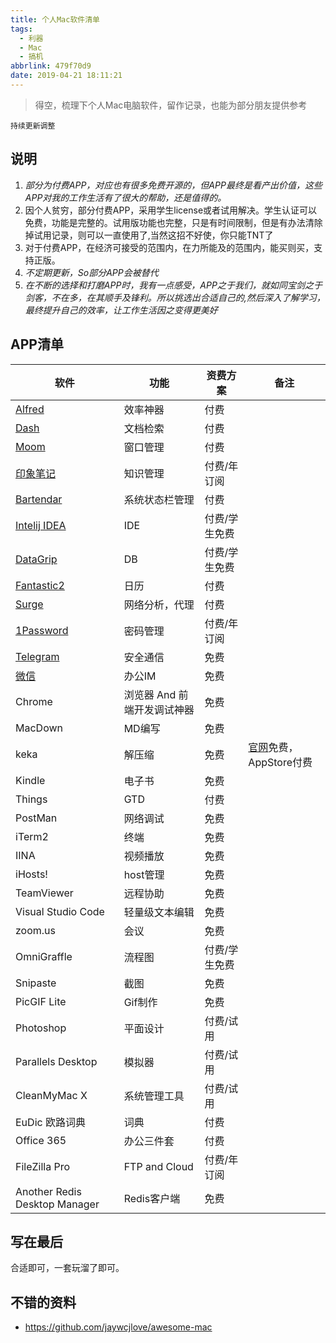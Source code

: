 ```yaml
---
title: 个人Mac软件清单
tags:
  - 利器
  - Mac
  - 搞机
abbrlink: 479f70d9
date: 2019-04-21 18:11:21
---
```

> 得空，梳理下个人Mac电脑软件，留作记录，也能为部分朋友提供参考

`持续更新调整`

## 说明
1. _部分为付费APP，对应也有很多免费开源的，但APP最终是看产出价值，这些APP对我的工作生活有了很大的帮助，还是值得的。_
2. 因个人贫穷，部分付费APP，采用学生license或者试用解决。学生认证可以免费，功能是完整的。试用版功能也完整，只是有时间限制，但是有办法清除掉试用记录，则可以一直使用了,当然这招不好使，你只能TNT了
3. 对于付费APP，在经济可接受的范围内，在力所能及的范围内，能买则买，支持正版。
2. _不定期更新，So部分APP会被替代_
3. _在不断的选择和打磨APP时，我有一点感受，APP之于我们，就如同宝剑之于剑客，不在多，在其顺手及锋利。所以挑选出合适自己的,然后深入了解学习，最终提升自己的效率，让工作生活因之变得更美好_

## APP清单

软件 | 功能 | 资费方案|备注
----| ---| ---|---
[Alfred](https://www.alfredapp.com/)| 效率神器 | 付费|
[Dash](https://kapeli.com/dash)| 文档检索 | 付费|
[Moom](https://manytricks.com/moom/)| 窗口管理 | 付费|
[印象笔记](https://www.yinxiang.com/) | 知识管理 | 付费/年订阅|
[Bartendar](https://www.macbartender.com/)| 系统状态栏管理 | 付费|
[Intelij IDEA](https://www.jetbrains.com/idea/)|IDE | 付费/学生免费|
[DataGrip](https://www.jetbrains.com/datagrip/) | DB | 付费/学生免费|
[Fantastic2](https://flexibits.com/fantastical)| 日历 | 付费|
[Surge](https://nssurge.com/)| 网络分析，代理 | 付费|
[1Password](https://1password.com/)| 密码管理 | 付费/年订阅|
[Telegram](https://telegram.org/) | 安全通信 | 免费|
[微信](https://mac.weixin.qq.com/) | 办公IM | 免费|
Chrome | 浏览器 And 前端开发调试神器 | 免费|
MacDown | MD编写 | 免费|
keka | 解压缩 | 免费|[官网](https://www.keka.io/en/)免费，AppStore付费
Kindle |电子书 | 免费|
Things | GTD | 付费|
PostMan|网络调试 | 免费|
iTerm2 | 终端 | 免费|
IINA | 视频播放 | 免费|
iHosts! | host管理 | 免费|
TeamViewer | 远程协助 | 免费|
Visual Studio Code | 轻量级文本编辑  | 免费|
zoom.us | 会议 | 免费|
OmniGraffle| 流程图 | 付费/学生免费|
Snipaste | 截图 | 免费|
PicGIF Lite | Gif制作 | 免费|
Photoshop|平面设计|付费/试用|
Parallels Desktop|模拟器|付费/试用|
CleanMyMac X|系统管理工具|付费/试用|
EuDic 欧路词典|词典|付费|
Office 365|办公三件套|付费|
FileZilla Pro|FTP and Cloud|付费/年订阅|
Another Redis Desktop Manager|Redis客户端|免费|


## 写在最后
合适即可，一套玩溜了即可。

## 不错的资料
- https://github.com/jaywcjlove/awesome-mac
